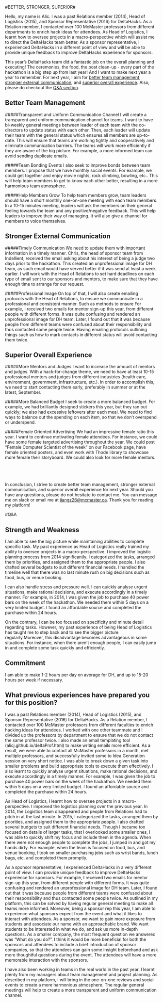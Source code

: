 #BETTER, STRONGER, SUPERIOR#

Hello, my name is Alic. I was a past Relations member (2014), Head of Logistics (2015), and Sponsor Representative (2016) for DeltaHacks. As a Relation member, I contacted over 100 McMaster professors from different departments to enrich hack ideas for attendees. As Head of Logistics, I learnt how to oversee projects in a macro-perspective which will assist me to direct the DeltaHacks team better. As a sponsor representative, I experienced DeltaHacks in a different point of view and will be able to provide unique feedback to improve DeltaHacks experience for sponsors.

This year’s DeltaHacks team did a fantastic job on the overall planning and executing! The ceremonies, the food, the post clean-up - every part of the hackathon is a big step up from last year! And I want to make next year a year to remember. For next year, I aim for [better team management](#better-team-management), [stronger external communication](#stronger-external-communication), and [superior overall experience](#superior-overall-experience). Also, please do checkout the [Q&A section](#qa).

Better Team Management
--
#####Transparent and Uniform Communication Channel
I will create a transparent and uniform communication channel for teams. I want to have bi-weekly general meetings between leader of each team with the co-directors to update status with each other. Then, each leader will update their team with the general status which ensures all members are up-to-date. This will ensure that teams are working tightly and cooperatively and eliminate communication barriers. The teams will work more efficiently if they are aware of the big picture. For example, a more informed team can avoid sending duplicate emails.

#####Team Bonding Events
I also seek to improve bonds between team members. I propose that we have monthly social events. For example, we could get together and enjoy movie nights, rock climbing, bowling, etc.. This will help team members to get to know each other better, resulting in a more harmonious team atmosphere.

#####Help Members Grow
To help team members grow, team leaders should have a short monthly one-on-one meeting with each team members. In a 10-15 minutes meeting, leaders will ask the members on their general feeling towards the team and any positive/negative feedback. This will help leaders to improve their way of managing. It will also give a channel for members to voice themselves.

Stronger External Communication
--
#####Timely Communication
We need to update them with important information in a timely manner. Chris, the head of sponsor team from Indellient, received the email asking about his interest of being a judge two days prior to the hackathon. This created an unprofessional image for DH team, as such email would have served better if it was send at least a week earlier. I will work with the Head of Relations to set hard deadlines on each type of email sent to our sponsors and mentors, to make sure that they have enough time to arrange for our request.

#####Professional Image
On top of that, I will also create emailing protocols with the Head of Relations, to ensure we communicate in a professional and consistent manner. Such as methods to ensure  For example, I received two emails for mentor sign-up this year, from different people with different forms. It was quite confusing and rendered an unprofessional image for DH team. Later, I found out that it was because people from different teams were confused about their responsibility and thus contacted some people twice. Having emailing protocols outlining things such as how to mark contacts in different status will avoid contacting them twice.


Superior Overall Experience
--
#####More Mentors and Judges
I want to increase the amount of mentors and judges. With a hack-for-change theme, we need to have at least 10-15 professional mentors and judges from different industries (health care, environment, government, infrastructure, etc.). In order to accomplish this, we need to start contacting them early, preferably in summer or at the latest, September.

#####More Balanced Budget
I seek to create a more balanced budget. For example, we had brilliantly designed stickers this year, but they ran out quickly; we also had excessive leftovers after each meal. We need to find ways to balance out the spending on each item, so that we don’t overspend or underspend.

#####Female Oriented Advertising
We had an impressive female ratio this year. I want to continue motivating female attendees. For instance, we could have some female targeted advertising throughout the year. We could post “Female Computer Scientist of the week” on our Facebook page, have female oriented posters, and even work with Thode library to showcase more female their storyboard. We could also look for more female mentors.

&nbsp;
--
In conclusion, I strive to create better team management, stronger external communication, and superior overall experience for next year. Should you have any questions, please do not hesitate to contact me. You can message me on slack or email me at jiangz26@mcmaster.ca. Thank you for reading my platform!

#Q&A

Strength and Weakness
--
I am able to see the big picture while maintaining abilities to complete specific task. My past experience as Head of Logistics really trained my ability to oversee projects in a macro-perspective. I improved the logistic planning process from 2014 significantly. I categorized the tasks, arranged them by priorities, and assigned them to the appropriate people. I also drafted several budgets to suit different financial needs. I handled the timeline well that there was no last minute rush on big decisions such as food, bus, or venue booking.

I can also handle stress and pressure well. I can quickly analyse urgent situations, make rational decisions, and execute accordingly in a timely manner. For example, in 2014, I was given the job to purchase 40 power bars on the week of the hackathon. We needed them within 5 days on a very limited budget. I found an affordable source and completed the purchase within 24 hours.

On the contrary, I can be too focused on specificity and minute detail regarding tasks. However, my past experience of being Head of Logistics has taught me to step back and to see the bigger picture regularly.Moreover, this disadvantage becomes advantageous in some situations. For instance, when there aren’t enough people, I can easily jump in and complete some task quickly and efficiently. 


Commitment
--
I am able to make 1-2 hours per day on average for DH, and up to 15-20 hours per week if necessary. 


What previous experiences have prepared you for this position?
--
I was a past Relations member (2014), Head of Logistics (2015), and Sponsor Representative (2016) for DeltaHacks. As a Relation member, I contacted over 100 McMaster professors from different faculties to enrich hacking ideas for attendees. I worked with one other teammate and I divided up the professors by department to ensure that we do not contact the same professor twice. I also made an email templating tool (alicj.github.io/deltaProf.html) to make writing emails more efficient. As a result, we were able to contact all McMaster professors in a month, met multiple professors, and successfully invited some to Idea Generation session on very short notice. I was able to break down a given task into smaller problems and build appropriate tools to execute them effectively. I also learnt to quickly analyse urgent situations, make rational decisions, and execute accordingly in a timely manner. For example, I was given the job to purchase 40 power bars on the week of the hackathon. We needed them within 5 days on a very limited budget. I found an affordable source and completed the purchase within 24 hours. 

As Head of Logistics, I learnt how to oversee projects in a macro-perspective. I improved the logistics planning over the previous year. In 2014, the Logistics team disappeared and people from Relations had to pitch in at the last minute. In 2015, I categorized the tasks, arranged them by priorities, and assigned them to the appropriate people. I also drafted several budgets to suit different financial needs. Though I became too focused on details of larger tasks, that I overlooked some smaller ones, I was able to quickly shift my focus and include them in the agenda. When there were not enough people to complete the jobs, I jumped in and got my hands dirty. For example, when the team is focused on food, bus, and venue booking, I took on smaller purchasing jobs such as wrist bands, lunch bags, etc. and completed them promptly.

As a sponsor representative, I experienced DeltaHacks in a very different point of view. I can provide unique feedback to improve DeltaHacks experience for sponsors. For example, I received two emails for mentor sign-up this year, from different people with different forms. It was quite confusing and rendered an unprofessional image for DH team. Later, I found out that it was because people from different teams were confused about their responsibility and thus contacted some people twice. As outlined in my platform, this can be solved by having regular general meeting to make all teams more informed. Moreover, being a sponsor rep this year, I am able to experience what sponsors expect from the event and what it likes to interact with attendees. As a sponsor, we want to gain more exposure from students and associate our name with an approachable brand. We want students to be interested in what we do, and ask us more in-depth questions. As a smaller company, the most frequent question we answered was “What do you do?”. I think it would be more beneficial for both the sponsors and attendees to include a brief introduction of sponsor companies, so that the attendees can gain some insight beforehand and ask more thoughtful questions during the event. The attendees will have a more memorable interaction with the sponsors. 

I have also been working in teams in the real world in the past year. I learnt plenty from my managers about team management and project planning. As described in my platform, I will bring in the one-on-one reviews and social events to create a more harmonious atmosphere. The regular general meetings will help to create a more transparent and uniform communication channel.
